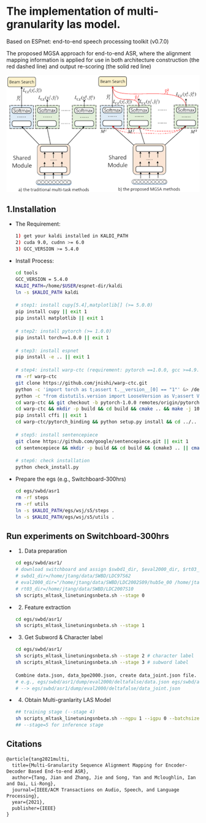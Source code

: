 # The implementation of multi-granularity las model.
Based on ESPnet: end-to-end speech processing toolkit (v0.7.0)

The proposed MGSA approach for end-to-end ASR, where the alignment mapping information is applied for use in both architecture construction (the red dashed line) and output re-scoring (the solid red line)
<div align="left"><img src="./assets/fig0-two-novel-parts-v1.png" width="600"/></div>

## 1.Installation
- The Requirement:
    ```sh
    1) get your kaldi installed in KALDI_PATH
    2) cuda 9.0, cudnn >= 6.0
    3) GCC_VERSION >= 5.4.0

    ```
- Install Process:
    ```sh
    cd tools
    GCC_VERSION = 5.4.0
    KALDI_PATH=/home/$USER/espnet-dir/kaldi
    ln -s $KALDI_PATH kaldi

    # step1: install cupy[5.4],matplotlib[] (>= 5.0.0)
    pip install cupy || exit 1
    pip install matplotlib || exit 1

    # step2: install pytorch (>= 1.0.0)
    pip install torch==1.0.0 || exit 1

    # step3: install espnet
    pip install -e .. || exit 1

    # step4: install warp-ctc (requirement: pytorch ==1.0.0, gcc >=4.9.0)
    rm -rf warp-ctc
    git clone https://github.com/jnishi/warp-ctc.git
    python -c 'import torch as t;assert t.__version__[0] == "1"' &> /dev/null || { echo "[Error] pytorch version don't match 1.x.x!"; exit 1; }
    python -c "from distutils.version import LooseVersion as V;assert V('$GCC_VERSION') >= V('4.9')" &> /dev/null || { echo "[Error] Requires gcc>=4.9"; exit 1; }
    cd warp-ctc && git checkout -b pytorch-1.0.0 remotes/origin/pytorch-1.0.0 && cd .. || exit 1
    cd warp-ctc && mkdir -p build && cd build && cmake .. && make -j 10 && cd ../.. || exit 1
    pip install cffi || exit 1
    cd warp-ctc/pytorch_binding && python setup.py install && cd ../.. || exit 1

    # step5: install sentencepiece
    git clone https://github.com/google/sentencepiece.git || exit 1
    cd sentencepiece && mkdir -p build && cd build && (cmake3 .. || cmake ..) && make && cd ../.. || exit 1

    # step6: check installation
    python check_install.py
    ```

- Prepare the egs (e.g., Switchboard-300hrs)
     ```sh
    cd egs/swbd/asr1
    rm -rf steps
    rm -rf utils
    ln -s $KALDI_PATH/egs/wsj/s5/steps .
    ln -s $KALDI_PATH/egs/wsj/s5/utils .
    ```
   
## Run experiments on Switchboard-300hrs
- 1. Data preparation 
    ```sh
    cd egs/swbd/asr1/
    # download switchboard and assign $swbd1_dir, $eval2000_dir, $rt03_dir in scripts_mltask_linetuningsnbeta.sh
    # swbd1_dir=/home/jtang/data/SWBD/LDC97S62
    # eval2000_dir="/home/jtang/data/SWBD/LDC2002S09/hub5e_00 /home/jtang/data/SWBD/LDC2002T43"
    # rt03_dir=/home/jtang/data/SWBD/LDC2007S10 
    sh scripts_mltask_linetuningsnbeta.sh --stage 0
    ```
- 2. Feature extraction
    ```sh
    cd egs/swbd/asr1/
    sh scripts_mltask_linetuningsnbeta.sh --stage 1 
    ```
- 3. Get Subword & Character label
    ```sh
    cd egs/swbd/asr1/
    sh scripts_mltask_linetuningsnbeta.sh --stage 2 # character label
    sh scripts_mltask_linetuningsnbeta.sh --stage 3 # subword label

    Combine data.json, data_bpe2000.json, create data_joint.json file. 
    # e.g., egs/swbd/asr1/dump/eval2000/deltafalse/data.json egs/swbd/asr1/dump/eval2000/deltafalse/data_bpe2000.json
    # --> egs/swbd/asr1/dump/eval2000/deltafalse/data_joint.json

    ```
- 4. Obtain Multi-granlarity LAS Model 
    ```sh
    ## training stage (--stage 4)
    sh scripts_mltask_linetuningsnbeta.sh --ngpu 1 --igpu 0 --batchsize 10 --dec_methods mltaskr_modi3a7c1v3s1 --epochs 25 --model_module MultiAUX3 --multilabel 2 --stage 4 --tag mltaskr_modi3a7c1v3_s5000_vgglstm6x800_rnnlsm010_nocharctc_bpebeta020_entropy_betaval092 --seed 5000 --closethreshold 0.60 --adjust_closectc_weight 1.0 --elayers 6 --eunits 800 --eprojs 800 --dunits 800 --etype vggblstm --dec_njs 3 --decodingdir bpe2char --lsm_weight 0.10 --closebeta_vals 0.92 --mtlbeta 0.20 --testset eval2000 --maindir FAUX3LargerMLN
    ## --stage=5 for inference stage  
    ```



## Citations
```
@article{tang2021multi,
  title={Multi-Granularity Sequence Alignment Mapping for Encoder-Decoder Based End-to-end ASR},
  author={Tang, Jian and Zhang, Jie and Song, Yan and Mcloughlin, Ian and Dai, Li-Rong},
  journal={IEEE/ACM Transactions on Audio, Speech, and Language Processing},
  year={2021},
  publisher={IEEE}
}
```
